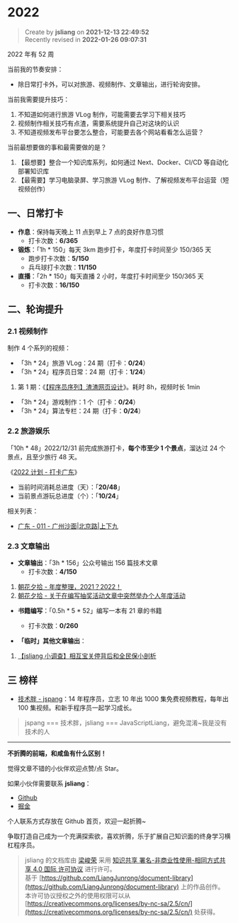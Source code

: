 2022
===

> Create by **jsliang** on **2021-12-13 22:49:52**  
> Recently revised in **2022-01-26 09:07:31**

2022 年有 52 周

当前我的节奏安排：

* 除日常打卡外，可以对旅游、视频制作、文章输出，进行轮询安排。

当前我需要提升技巧：

1. 不知道如何进行旅游 VLog 制作，可能需要去学习下相关技巧
2. 视频制作相关技巧有点渣，需要系统提升自己对这块的认识
3. 不知道视频发布平台要怎么整合，可能要去各个网站看看怎么运营？

当前最想要做的事和最需要做的是？

1. 【最想要】整合一个知识库系列，如何通过 Next、Docker、CI/CD 等自动化部署知识库
2. 【最需要】学习电脑录屏、学习旅游 VLog 制作、了解视频发布平台运营（短视频创作）

## 一、日常打卡

* **作息**：保持每天晚上 11 点到早上 7 点的良好作息习惯
  * 打卡次数：**6/365**
* **锻炼**：「1h * 150」每天 3km 跑步打卡，年度打卡时间至少 150/365 天
  * 跑步打卡次数：**5/150**
  * 兵乓球打卡次数：**11/150**
* **直播**：「2h * 150」每天直播 2 小时，年度打卡时间至少 150/365 天
  * 打卡次数：**16/150**

## 二、轮询提升

### 2.1 视频制作

制作 4 个系列的视频：

* 「3h * 24」旅游 VLog：24 期（打卡：**0/24**）
* 「3h * 24」程序员日常：24 期（打卡：**1/24**）

1. 第 1 期：《[【程序员序列】渣渣网页设计](https://www.bilibili.com/video/BV1mi4y1d7jH)》。耗时 8h，视频时长 1min

* 「3h * 24」游戏制作：1 个（打卡：**0/24**）
* 「3h * 24」算法专栏：24 期（打卡：**0/24**）

### 2.2 旅游娱乐

「10h * 48」2022/12/31 前完成旅游打卡，**每个市至少 1 个景点**，溜达过 24 个景点，且至少旅行 48 天。

《[2022 计划 - 打卡广东](https://github.com/LiangJunrong/document-library/blob/master/%E7%B3%BB%E5%88%97-%E4%B8%AA%E4%BA%BA%E7%94%9F%E6%B4%BB/%E6%97%85%E6%B8%B8/2022.md)》

* 当前时间消耗总进度（天）：「**20/48**」
* 当前景点游玩总进度（个）：「**10/24**」

相关列表：

* [广东 - 011 - 广州沙面|北京路|上下九](https://github.com/LiangJunrong/document-library/blob/master/%E7%B3%BB%E5%88%97-%E4%B8%AA%E4%BA%BA%E7%94%9F%E6%B4%BB/%E6%97%85%E6%B8%B8/%E5%B9%BF%E4%B8%9C-011-%E5%B9%BF%E5%B7%9E%E6%B2%99%E9%9D%A2.md)

### 2.3 文章输出

* **文章输出**：「3h * 156」公众号输出 156 篇技术文章
  * 打卡次数：**4/150**

1. [朝花夕拾 - 年度整理，2021？2022！](https://github.com/LiangJunrong/document-library/blob/master/%E7%B3%BB%E5%88%97-%E4%B8%AA%E4%BA%BA%E7%94%9F%E6%B4%BB/%E5%A4%A7%E4%BA%8B%E8%AE%B0%E5%BD%95/2021/2021-11-29.md)
2. [朝花夕拾 - 关于在编写抽奖活动文章中突然举办个人年度活动](https://github.com/LiangJunrong/document-library/blob/master/%E7%B3%BB%E5%88%97-%E4%B8%AA%E4%BA%BA%E7%94%9F%E6%B4%BB/%E5%A4%A7%E4%BA%8B%E8%AE%B0%E5%BD%95/2021/2021-12-20.md)

* **书籍编写**：「0.5h * 5 * 52」编写一本有 21 章的书籍
  * 打卡次数：**0/260**

* **「临时」其他文章输出**：

1. [【jsliang 小调查】相互宝关停背后和全民保小剖析](https://github.com/LiangJunrong/document-library/blob/master/%E7%B3%BB%E5%88%97-%E4%B8%AA%E4%BA%BA%E7%94%9F%E6%B4%BB/%E7%90%86%E8%B4%A2/2022/0104-%E7%9B%B8%E4%BA%92%E5%AE%9D%E5%85%B3%E5%81%9C%E8%83%8C%E5%90%8E%E5%92%8C%E5%85%A8%E6%B0%91%E4%BF%9D%E5%B0%8F%E5%89%96%E6%9E%90.md)

## 三 榜样

* [技术胖 - jspang](https://space.bilibili.com/165659472)：14 年程序员，立志 10 年出 1000 集免费视频教程，每年出 100 集视频。和新手程序员一起学习成长。

> jspang === 技术胖，jsliang === JavaScriptLiang，避免混淆~我是没有技术的人

---

**不折腾的前端，和咸鱼有什么区别！**

觉得文章不错的小伙伴欢迎点赞/点 Star。

如果小伙伴需要联系 **jsliang**：

* [Github](https://github.com/LiangJunrong/document-library)
* [掘金](https://juejin.im/user/3403743728515246)

个人联系方式存放在 Github 首页，欢迎一起折腾~

争取打造自己成为一个充满探索欲，喜欢折腾，乐于扩展自己知识面的终身学习横杠程序员。

> jsliang 的文档库由 [梁峻荣](https://github.com/LiangJunrong) 采用 [知识共享 署名-非商业性使用-相同方式共享 4.0 国际 许可协议](http://creativecommons.org/licenses/by-nc-sa/4.0/) 进行许可。<br/>基于 [https://github.com/LiangJunrong/document-library](https://github.com/LiangJunrong/document-library) 上的作品创作。<br/>本许可协议授权之外的使用权限可以从 [https://creativecommons.org/licenses/by-nc-sa/2.5/cn/](https://creativecommons.org/licenses/by-nc-sa/2.5/cn/) 处获得。
